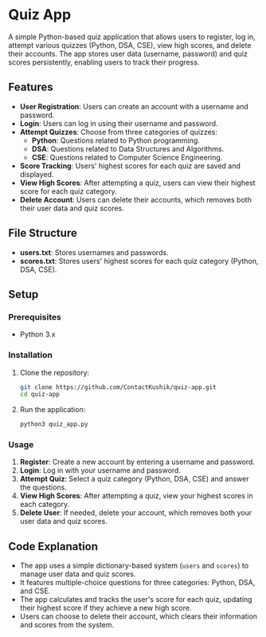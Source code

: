 # Quiz App

A simple Python-based quiz application that allows users to register, log in, attempt various quizzes (Python, DSA, CSE), view high scores, and delete their accounts. The app stores user data (username, password) and quiz scores persistently, enabling users to track their progress.

## Features

- **User Registration**: Users can create an account with a username and password.
- **Login**: Users can log in using their username and password.
- **Attempt Quizzes**: Choose from three categories of quizzes:
  - **Python**: Questions related to Python programming.
  - **DSA**: Questions related to Data Structures and Algorithms.
  - **CSE**: Questions related to Computer Science Engineering.
- **Score Tracking**: Users' highest scores for each quiz are saved and displayed.
- **View High Scores**: After attempting a quiz, users can view their highest score for each quiz category.
- **Delete Account**: Users can delete their accounts, which removes both their user data and quiz scores.

## File Structure

- **users.txt**: Stores usernames and passwords.
- **scores.txt**: Stores users' highest scores for each quiz category (Python, DSA, CSE).

## Setup

### Prerequisites

- Python 3.x

### Installation

1. Clone the repository:

    ```bash
    git clone https://github.com/ContactKushik/quiz-app.git
    cd quiz-app
    ```

2. Run the application:

    ```bash
    python3 quiz_app.py
    ```

### Usage

1. **Register**: Create a new account by entering a username and password.
2. **Login**: Log in with your username and password.
3. **Attempt Quiz**: Select a quiz category (Python, DSA, CSE) and answer the questions.
4. **View High Scores**: After attempting a quiz, view your highest scores in each category.
5. **Delete User**: If needed, delete your account, which removes both your user data and quiz scores.

## Code Explanation

- The app uses a simple dictionary-based system (`users` and `scores`) to manage user data and quiz scores.
- It features multiple-choice questions for three categories: Python, DSA, and CSE.
- The app calculates and tracks the user's score for each quiz, updating their highest score if they achieve a new high score.
- Users can choose to delete their account, which clears their information and scores from the system.
